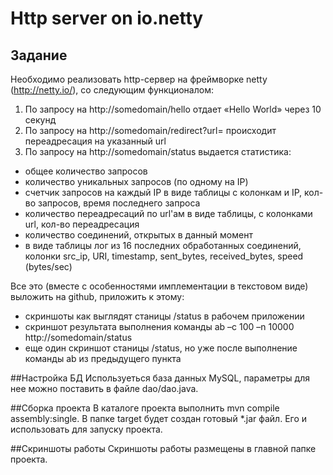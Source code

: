 # Http server on io.netty
## Задание
Необходимо реализовать http-сервер на фреймворке netty
(http://netty.io/), со следующим функционалом:

1. По запросу на http://somedomain/hello отдает «Hello World» через 10 секунд
2. По запросу на http://somedomain/redirect?url=<url> происходит
переадресация на указанный url
3. По запросу на http://somedomain/status выдается статистика:
 - общее количество запросов
 - количество уникальных запросов (по одному на IP)
 - счетчик запросов на каждый IP в виде таблицы с колонкам и IP,
кол-во запросов, время последнего запроса
 - количество переадресаций по url'ам  в виде таблицы, с колонками
url, кол-во переадресация
 - количество соединений, открытых в данный момент
 - в виде таблицы лог из 16 последних обработанных соединений, колонки
src_ip, URI, timestamp,  sent_bytes, received_bytes, speed (bytes/sec)

Все это (вместе с особенностями имплементации в текстовом виде)
выложить на github, приложить к этому:
 - скриншоты как выглядят станицы /status в рабочем приложении
 - скриншот результата выполнения команды ab –c 100 –n 10000 http://somedomain/status
 - еще один скриншот станицы /status, но уже после выполнение команды
ab из предыдущего пункта

##Настройка БД
Используеться база данных MySQL, параметры для нее можно поставить в файле dao/dao.java.

##Сборка проекта
В каталоге проекта выполнить  mvn compile assembly:single. В папке target будет создан готовый *.jar файл.
Его и использовать для запуску проекта.

##Скриншоты работы
Скриншоты работы размещены в главной папке проекта.
